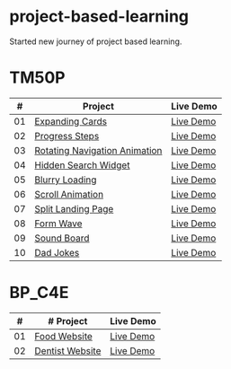 # project-based-learning
Started new journey of project based learning.

# TM50P

|  #  | Project                                                                                                                     | Live Demo                                                                         |
| :-: | --------------------------------------------------------------------------------------------------------------------------- | --------------------------------------------------------------------------------- |
| 01  | [Expanding Cards](https://github.com/Dr-Momin/project-based-learning/tree/master/50_days_projects/Day-01_Expanding-Cards)                             | [Live Demo](https://dr-momin.github.io/project-based-learning/50_days_projects/Day-01_Expanding-Cards/index.html)               |
| 02  | [Progress Steps](https://github.com/Dr-Momin/project-based-learning/tree/master/50_days_projects/Day-02_Progress-Steps)                               | [Live Demo](https://dr-momin.github.io/project-based-learning/50_days_projects/Day-02_Progress-Steps/index.html)                |
| 03  | [Rotating Navigation Animation](https://github.com/Dr-Momin/project-based-learning/tree/master/50_days_projects/Day-03_Rotating-Navigation)                       | [Live Demo](https://dr-momin.github.io/project-based-learning/50_days_projects/Day-03_Rotating-Navigation/index.html) |
| 04  | [Hidden Search Widget](https://github.com/Dr-Momin/project-based-learning/tree/master/50_days_projects/Day-04_Hidden-Search-Widget)                          | [Live Demo](https://dr-momin.github.io/project-based-learning/50_days_projects/Day-04_Hidden-Search-Widget/index.html)          |
| 05  | [Blurry Loading](https://github.com/Dr-Momin/project-based-learning/tree/master/50_days_projects/Day-05_Blurry-loading)                               | [Live Demo](https://dr-momin.github.io/project-based-learning/50_days_projects/Day-05_Blurry-loading/index.html)                |
| 06  | [Scroll Animation](https://github.com/Dr-Momin/project-based-learning/tree/master/50_days_projects/Day-06_Scroll-animation)                           | [Live Demo](https://dr-momin.github.io/project-based-learning/50_days_projects/Day-06_Scroll-animation/index.html)              |
| 07  | [Split Landing Page](https://github.com/bradtraversy/50projects50days/tree/master/split-landing-page)                       | [Live Demo](https://50projects50days.com/projects/split-landing-page/)            |
| 08  | [Form Wave](https://github.com/bradtraversy/50projects50days/tree/master/form-input-wave)                                         | [Live Demo](https://50projects50days.com/projects/form-wave/)                     |
| 09  | [Sound Board](https://github.com/bradtraversy/50projects50days/tree/master/sound-board)                                     | [Live Demo](https://50projects50days.com/projects/sound-board/)                   |
| 10  | [Dad Jokes](https://github.com/bradtraversy/50projects50days/tree/master/dad-jokes)                                         | [Live Demo](https://50projects50days.com/projects/dad-jokes/)                     |


# BP_C4E


|  #  | # Project                                                                                                                    | Live Demo                                                                         |
| :-: | --------------------------------------------------------------------------------------------------------------------------- | --------------------------------------------------------------------------------- |
| 01  | [Food Website](https://github.com/Dr-Momin/project-based-learning/tree/master/c4e-projects/01-food-website)                             | [Live Demo](https://dr-momin.github.io/project-based-learning/c4e-projects/01-food-website/index.html)               |
| 02  | [Dentist Website](https://github.com/Dr-Momin/project-based-learning/tree/master/c4e-projects/02-dentist-website)                               | [Live Demo](https://dr-momin.github.io/project-based-learning/c4e-projects/02-dentist-website/index.html)                |




